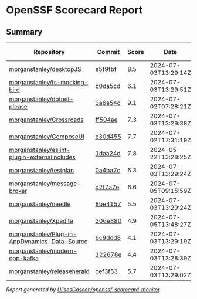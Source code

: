# OpenSSF Scorecard Report

## Summary

| Repository | Commit | Score | Date | Score Delta | Report | StepSecurity |
| -- | -- | -- | -- | -- | -- | -- |
| [morganstanley/desktopJS](https://github.com/morganstanley/desktopJS) | [e5f9fbf](https://github.com/morganstanley/desktopJS/commit/e5f9fbf58dcf9e0908e9855e58c8bf55ea33e3f5) | 8.5 | 2024-07-03T13:29:14Z | 0 / [Details](https://kooltheba.github.io/openssf-scorecard-api-visualizer/#/projects/github.com/morganstanley/desktopJS/compare/dd2e6987cf874b002396a7dabe95028c5c503dd4/e5f9fbf58dcf9e0908e9855e58c8bf55ea33e3f5) | [View](https://kooltheba.github.io/openssf-scorecard-api-visualizer/#/projects/github.com/morganstanley/desktopJS/commit/e5f9fbf58dcf9e0908e9855e58c8bf55ea33e3f5) | [Fix it](https://app.stepsecurity.io/securerepo?repo=morganstanley/desktopJS) |
| [morganstanley/ts-mocking-bird](https://github.com/morganstanley/ts-mocking-bird) | [b0da5cd](https://github.com/morganstanley/ts-mocking-bird/commit/b0da5cdb8e2a473d2d910f103440a43430e465ca) | 6.1 | 2024-07-03T13:29:51Z | 0.1 / [Details](https://kooltheba.github.io/openssf-scorecard-api-visualizer/#/projects/github.com/morganstanley/ts-mocking-bird/compare/b0da5cdb8e2a473d2d910f103440a43430e465ca/b0da5cdb8e2a473d2d910f103440a43430e465ca) | [View](https://kooltheba.github.io/openssf-scorecard-api-visualizer/#/projects/github.com/morganstanley/ts-mocking-bird/commit/b0da5cdb8e2a473d2d910f103440a43430e465ca) | [Fix it](https://app.stepsecurity.io/securerepo?repo=morganstanley/ts-mocking-bird) |
| [morganstanley/dotnet-please](https://github.com/morganstanley/dotnet-please) | [3a6a54c](https://github.com/morganstanley/dotnet-please/commit/3a6a54c5f2791318eb33042154901c935ed80d93) | 9.1 | 2024-07-02T07:28:21Z | 0 / [Details](https://kooltheba.github.io/openssf-scorecard-api-visualizer/#/projects/github.com/morganstanley/dotnet-please/compare/9071ab5e05b448edb486944e4e00a58531e3ae4d/3a6a54c5f2791318eb33042154901c935ed80d93) | [View](https://kooltheba.github.io/openssf-scorecard-api-visualizer/#/projects/github.com/morganstanley/dotnet-please/commit/3a6a54c5f2791318eb33042154901c935ed80d93) | [Fix it](https://app.stepsecurity.io/securerepo?repo=morganstanley/dotnet-please) |
| [morganstanley/Crossroads](https://github.com/morganstanley/Crossroads) | [ff504ae](https://github.com/morganstanley/Crossroads/commit/ff504ae5dc3cefe434ca561428a020ca10afe48e) | 7.3 | 2024-07-03T13:29:38Z | 0 / [Details](https://kooltheba.github.io/openssf-scorecard-api-visualizer/#/projects/github.com/morganstanley/Crossroads/compare/7b7d11397db23e67b55782cf60812e0f4c7507c8/ff504ae5dc3cefe434ca561428a020ca10afe48e) | [View](https://kooltheba.github.io/openssf-scorecard-api-visualizer/#/projects/github.com/morganstanley/Crossroads/commit/ff504ae5dc3cefe434ca561428a020ca10afe48e) | [Fix it](https://app.stepsecurity.io/securerepo?repo=morganstanley/Crossroads) |
| [morganstanley/ComposeUI](https://github.com/morganstanley/ComposeUI) | [e30d455](https://github.com/morganstanley/ComposeUI/commit/e30d455af52e5b699dc0aa2c0e17e8d736d63d9d) | 7.7 | 2024-07-02T17:31:19Z | 0 / [Details](https://kooltheba.github.io/openssf-scorecard-api-visualizer/#/projects/github.com/morganstanley/ComposeUI/compare/ddecc55ae9af2dcf273ab01da201e16a20fd6d1e/e30d455af52e5b699dc0aa2c0e17e8d736d63d9d) | [View](https://kooltheba.github.io/openssf-scorecard-api-visualizer/#/projects/github.com/morganstanley/ComposeUI/commit/e30d455af52e5b699dc0aa2c0e17e8d736d63d9d) | [Fix it](https://app.stepsecurity.io/securerepo?repo=morganstanley/ComposeUI) |
| [morganstanley/eslint-plugin-externalincludes](https://github.com/morganstanley/eslint-plugin-externalincludes) | [1daa24d](https://github.com/morganstanley/eslint-plugin-externalincludes/commit/1daa24d376075c08ff6c76142724cfc523026dfc) | 7.8 | 2024-05-22T13:28:25Z | 0 / [Details](https://kooltheba.github.io/openssf-scorecard-api-visualizer/#/projects/github.com/morganstanley/eslint-plugin-externalincludes/compare/1daa24d376075c08ff6c76142724cfc523026dfc/1daa24d376075c08ff6c76142724cfc523026dfc) | [View](https://kooltheba.github.io/openssf-scorecard-api-visualizer/#/projects/github.com/morganstanley/eslint-plugin-externalincludes/commit/1daa24d376075c08ff6c76142724cfc523026dfc) | [Fix it](https://app.stepsecurity.io/securerepo?repo=morganstanley/eslint-plugin-externalincludes) |
| [morganstanley/testplan](https://github.com/morganstanley/testplan) | [0a4ba7c](https://github.com/morganstanley/testplan/commit/0a4ba7c91dbf3517fdd3ef78d8157e5c7eb7869f) | 6.3 | 2024-07-03T13:29:24Z | 0 / [Details](https://kooltheba.github.io/openssf-scorecard-api-visualizer/#/projects/github.com/morganstanley/testplan/compare/5a1e45e1b16810feab863b3918d6c12be508da96/0a4ba7c91dbf3517fdd3ef78d8157e5c7eb7869f) | [View](https://kooltheba.github.io/openssf-scorecard-api-visualizer/#/projects/github.com/morganstanley/testplan/commit/0a4ba7c91dbf3517fdd3ef78d8157e5c7eb7869f) | [Fix it](https://app.stepsecurity.io/securerepo?repo=morganstanley/testplan) |
| [morganstanley/message-broker](https://github.com/morganstanley/message-broker) | [d2f7a7e](https://github.com/morganstanley/message-broker/commit/d2f7a7e3c5fbe01c5ae237174ef91477f10d118d) | 6.6 | 2024-07-05T09:15:59Z | 0 / [Details](https://kooltheba.github.io/openssf-scorecard-api-visualizer/#/projects/github.com/morganstanley/message-broker/compare/f57e10a2f38ec70f1c5b54791c97e472b38f79a3/d2f7a7e3c5fbe01c5ae237174ef91477f10d118d) | [View](https://kooltheba.github.io/openssf-scorecard-api-visualizer/#/projects/github.com/morganstanley/message-broker/commit/d2f7a7e3c5fbe01c5ae237174ef91477f10d118d) | [Fix it](https://app.stepsecurity.io/securerepo?repo=morganstanley/message-broker) |
| [morganstanley/needle](https://github.com/morganstanley/needle) | [8be4157](https://github.com/morganstanley/needle/commit/8be415743c390ade27ad92cde18f17cbc486701d) | 5.5 | 2024-07-03T13:29:24Z | 0 / [Details](https://kooltheba.github.io/openssf-scorecard-api-visualizer/#/projects/github.com/morganstanley/needle/compare/8be415743c390ade27ad92cde18f17cbc486701d/8be415743c390ade27ad92cde18f17cbc486701d) | [View](https://kooltheba.github.io/openssf-scorecard-api-visualizer/#/projects/github.com/morganstanley/needle/commit/8be415743c390ade27ad92cde18f17cbc486701d) | [Fix it](https://app.stepsecurity.io/securerepo?repo=morganstanley/needle) |
| [morganstanley/Xpedite](https://github.com/morganstanley/Xpedite) | [306e880](https://github.com/morganstanley/Xpedite/commit/306e8801884d0838d8cd77ed3bd4991da71b7c85) | 4.9 | 2024-07-05T13:48:27Z | 0.5 / [Details](https://kooltheba.github.io/openssf-scorecard-api-visualizer/#/projects/github.com/morganstanley/Xpedite/compare/af782fe018690f0a8e9727293b8f68bd7b283952/306e8801884d0838d8cd77ed3bd4991da71b7c85) | [View](https://kooltheba.github.io/openssf-scorecard-api-visualizer/#/projects/github.com/morganstanley/Xpedite/commit/306e8801884d0838d8cd77ed3bd4991da71b7c85) | [Fix it](https://app.stepsecurity.io/securerepo?repo=morganstanley/Xpedite) |
| [morganstanley/Plug-in-AppDynamics-Data-Source](https://github.com/morganstanley/Plug-in-AppDynamics-Data-Source) | [6c9ddd8](https://github.com/morganstanley/Plug-in-AppDynamics-Data-Source/commit/6c9ddd879187f222114050a4837c0e74d1cbaef9) | 4.1 | 2024-07-03T13:29:19Z | 0 / [Details](https://kooltheba.github.io/openssf-scorecard-api-visualizer/#/projects/github.com/morganstanley/Plug-in-AppDynamics-Data-Source/compare/6c9ddd879187f222114050a4837c0e74d1cbaef9/6c9ddd879187f222114050a4837c0e74d1cbaef9) | [View](https://kooltheba.github.io/openssf-scorecard-api-visualizer/#/projects/github.com/morganstanley/Plug-in-AppDynamics-Data-Source/commit/6c9ddd879187f222114050a4837c0e74d1cbaef9) | [Fix it](https://app.stepsecurity.io/securerepo?repo=morganstanley/Plug-in-AppDynamics-Data-Source) |
| [morganstanley/modern-cpp-kafka](https://github.com/morganstanley/modern-cpp-kafka) | [122678e](https://github.com/morganstanley/modern-cpp-kafka/commit/122678e881de94721458fd948f38e65366b68689) | 4.4 | 2024-07-03T13:28:39Z | 0 | [View](https://kooltheba.github.io/openssf-scorecard-api-visualizer/#/projects/github.com/morganstanley/modern-cpp-kafka/commit/122678e881de94721458fd948f38e65366b68689) | [Fix it](https://app.stepsecurity.io/securerepo?repo=morganstanley/modern-cpp-kafka) |
| [morganstanley/releaseherald](https://github.com/morganstanley/releaseherald) | [cef3f53](https://github.com/morganstanley/releaseherald/commit/cef3f533b03f551ff0b68c7f9856f21008146d5d) | 5.7 | 2024-07-03T13:29:02Z | 0 | [View](https://kooltheba.github.io/openssf-scorecard-api-visualizer/#/projects/github.com/morganstanley/releaseherald/commit/cef3f533b03f551ff0b68c7f9856f21008146d5d) | [Fix it](https://app.stepsecurity.io/securerepo?repo=morganstanley/releaseherald) |

_Report generated by [UlisesGascon/openssf-scorecard-monitor](https://github.com/UlisesGascon/openssf-scorecard-monitor)._